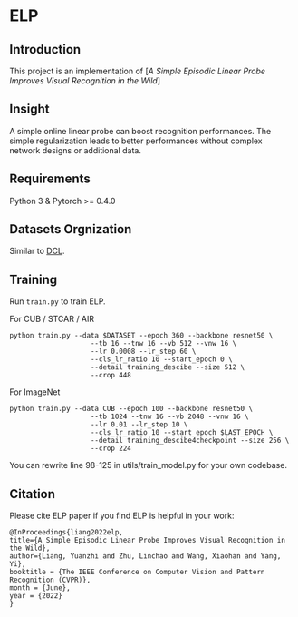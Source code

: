 # ELP 

## Introduction

This project is an implementation of [*A Simple Episodic Linear Probe Improves Visual Recognition in the Wild*]

## Insight
A simple online linear probe can boost recognition performances. The simple regularization leads to better performances without complex network designs or additional data.

## Requirements

Python 3 & Pytorch >= 0.4.0 

## Datasets Orgnization 

Similar to [DCL](https://github.com/JDAI-CV/DCL). 

## Training

Run `train.py` to train ELP.

For CUB / STCAR / AIR 

```shell
python train.py --data $DATASET --epoch 360 --backbone resnet50 \
                    --tb 16 --tnw 16 --vb 512 --vnw 16 \
                    --lr 0.0008 --lr_step 60 \
                    --cls_lr_ratio 10 --start_epoch 0 \
                    --detail training_descibe --size 512 \
                    --crop 448 
```

For ImageNet

```shell
python train.py --data CUB --epoch 100 --backbone resnet50 \
                    --tb 1024 --tnw 16 --vb 2048 --vnw 16 \
                    --lr 0.01 --lr_step 10 \
                    --cls_lr_ratio 10 --start_epoch $LAST_EPOCH \
                    --detail training_descibe4checkpoint --size 256 \
                    --crop 224 
```

You can rewrite line 98-125 in utils/train_model.py for your own codebase. 

## Citation
Please cite ELP paper if you find ELP is helpful in your work:
```
@InProceedings{liang2022elp,
title={A Simple Episodic Linear Probe Improves Visual Recognition in the Wild},
author={Liang, Yuanzhi and Zhu, Linchao and Wang, Xiaohan and Yang, Yi},
booktitle = {The IEEE Conference on Computer Vision and Pattern Recognition (CVPR)},
month = {June},
year = {2022}
}
```
